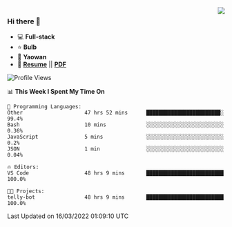 <img align="right" src="https://github-readme-stats.vercel.app/api?username=LolipopJ&show_icons=true&count_private=true&hide_title=true&include_all_commits=true&theme=vue">

### Hi there 👋

- :computer: **Full-stack**
- :star: **Bulb**
- :pill: **Yaowan**
- :milky_way: [**Resume**](https://lolipopj.github.io/resume/) || [**PDF**](https://cdn.jsdelivr.net/gh/lolipopj/resume/export/resume-en.pdf)

<!--START_SECTION:waka-->
![Profile Views](http://img.shields.io/badge/Profile%20Views-23-blue)

📊 **This Week I Spent My Time On** 

```text
💬 Programming Languages: 
Other                    47 hrs 52 mins      ████████████████████████░   99.4% 
Bash                     10 mins             ░░░░░░░░░░░░░░░░░░░░░░░░░   0.36% 
JavaScript               5 mins              ░░░░░░░░░░░░░░░░░░░░░░░░░   0.2% 
JSON                     1 min               ░░░░░░░░░░░░░░░░░░░░░░░░░   0.04%

🔥 Editors: 
VS Code                  48 hrs 9 mins       █████████████████████████   100.0%

🐱‍💻 Projects: 
telly-bot                48 hrs 9 mins       █████████████████████████   100.0%

```


 Last Updated on 16/03/2022 01:09:10 UTC
<!--END_SECTION:waka-->
